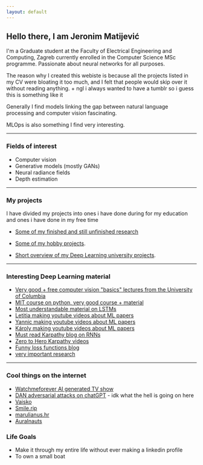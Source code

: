```yaml
---
layout: default
---
```


## Hello there, I am Jeronim Matijević
I'm a Graduate student at the Faculty of Electrical Engineering and Computing, Zagreb currently enrolled in the Computer Science MSc programme. Passionate about neural networks for all purposes.

The reason why I created this webiste is because all the projects listed in my CV were bloating it too much, and I felt that people would skip over it without reading anything. + ngl i always wanted to have a tumblr so i guess this is something like it

Generally I find models linking the gap between natural language processing and computer vision fascinating. 

MLOps is also something I find very interesting.

* * *


### Fields of interest

* Computer vision
* Generative models (mostly GANs)
* Neural radiance fields
* Depth estimation

* * *



### My projects
I have divided my projects into ones i have done during for my education and ones i have done in my free time

* [Some of my finished and still unfinished research](./research.html)

* [Some of my hobby projects](./hobby_projects.html).

* [Short overview of my Deep Learning university projects](./university_projects.html).



* * * 

### Interesting Deep Learning material
- [Very good + free computer vision "basics" lectures from the University of Columbia](https://fpcv.cs.columbia.edu/)
- [MIT course on python, very good course + material](https://ocw.mit.edu/courses/6-0001-introduction-to-computer-science-and-programming-in-python-fall-2016/)
- [Most understandable material on LSTMs](https://colah.github.io/posts/2015-08-Understanding-LSTMs/)
- [Letitia making youtube videos about ML papers](https://www.youtube.com/@AICoffeeBreak/videos)
- [Yannic making youtube videos about ML papers](https://www.youtube.com/@YannicKilcher/videos)
- [Károly making youtube videos about ML papers](https://www.youtube.com/@TwoMinutePapers/videos)
- [Must read Karpathy blog on RNNs](https://karpathy.github.io/2015/05/21/rnn-effectiveness/)
- [Zero to Hero Karpathy videos](https://karpathy.ai/zero-to-hero.html)
- [Funny loss functions blog](https://lossfunctions.tumblr.com/)
- [very important research](https://oneweirdkerneltrick.com/)

* * *

### Cool things on the internet
- [Watchmeforever AI generated TV show](https://twitch.tv/watchmeforever)
- [DAN adversarial attacks on chatGPT](https://gist.github.com/coolaj86/6f4f7b30129b0251f61fa7baaa881516) - idk what the hell is going on here
- [Vaisko](https://www.vaisko.com)
- [Smile.rip](https://smile.rip/)
- [marulianus.hr](www.marulianus.hr)
- [Auralnauts](https://youtu.be/WSCm8yAxBr8)


### Life Goals
- Make it through my entire life without ever making a linkedin profile
- To own a small boat

